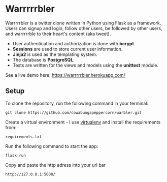 # Warrrrrbler

Warrrrrbler is a twitter clone written in Python using Flask as a framework. Users can signup and login, follow other users, be followed by other users, and warrrrrble to their heart's content (aka tweet). 

  - User authentication and authorization is done with **bcrypt**.
  - **Sessions** are used to store current user information.
  - **Jinja2** is used as the templating system.
  - The database is **PostgreSQL**.
  - Tests are written for the views and models using the **unittest** module. 

See a live demo here: https://warrrrrbler.herokuapp.com/

## Setup

To clone the repository, run the following command in your terminal: 
```
git clone https://github.com/cowabungapeppercorn/warbler.git
```

Create a virtual environment - I use [virtualenv](https://virtualenv.pypa.io/) and install the requirements from:
```
requirements.txt
```

Run the following command to start the app: 
```
flask run
```

Copy and paste the http adress into your url bar
```
http://127.0.0.1:5000/
```